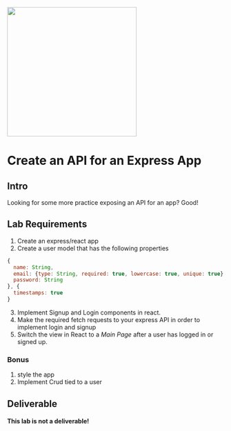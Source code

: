 <img src="https://i.imgur.com/IDAt2qE.png" height="300">

# Create an API for an Express App

## Intro

Looking for some more practice exposing an API for an app?  Good!

## Lab Requirements

1. Create an express/react app
2. Create a user model that has the following properties

```js
{
  name: String,
  email: {type: String, required: true, lowercase: true, unique: true},
  password: String
}, {
  timestamps: true
}
```
3.  Implement Signup and Login components in react. 
4.  Make the required fetch requests to your express API in order to implement login and signup
5.  Switch the view in React to a *Main Page* after a user has logged in or signed up. 


### Bonus 

1.  style the app
2.  Implement Crud tied to a user



## Deliverable

#### This lab is not a deliverable!


